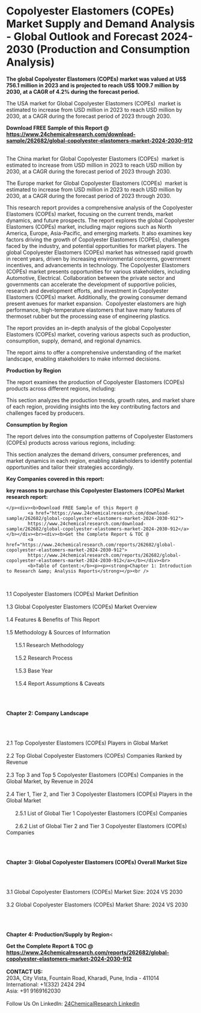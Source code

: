 <h1>Copolyester Elastomers (COPEs) Market Supply and Demand Analysis - Global Outlook and Forecast 2024-2030 (Production and Consumption Analysis)</h1><p><strong>The global Copolyester Elastomers (COPEs) market was valued at US$ 756.1 million in 2023 and is projected to reach US$ 1009.7 million by 2030, at a CAGR of 4.2% during the forecast period.</strong></p><p>
</p><p>The USA market for Global Copolyester Elastomers (COPEs)  market is estimated to increase from USD million in 2023 to reach USD million by 2030, at a CAGR during the forecast period of 2023 through 2030.</p><div><b>Download FREE Sample of this Report @ 
            <a href="https://www.24chemicalresearch.com/download-sample/262682/global-copolyester-elastomers-market-2024-2030-912">
            https://www.24chemicalresearch.com/download-sample/262682/global-copolyester-elastomers-market-2024-2030-912</a></b></div><br><p>
</p><p>The China market for Global Copolyester Elastomers (COPEs)  market is estimated to increase from USD million in 2023 to reach USD million by 2030, at a CAGR during the forecast period of 2023 through 2030.</p><p>
</p><p>The Europe market for Global Copolyester Elastomers (COPEs)  market is estimated to increase from USD million in 2023 to reach USD million by 2030, at a CAGR during the forecast period of 2023 through 2030.</p><p>
</p><p>This research report provides a comprehensive analysis of the Copolyester Elastomers (COPEs) market, focusing on the current trends, market dynamics, and future prospects. The report explores the global Copolyester Elastomers (COPEs) market, including major regions such as North America, Europe, Asia-Pacific, and emerging markets. It also examines key factors driving the growth of Copolyester Elastomers (COPEs), challenges faced by the industry, and potential opportunities for market players. The global Copolyester Elastomers (COPEs) market has witnessed rapid growth in recent years, driven by increasing environmental concerns, government incentives, and advancements in technology. The Copolyester Elastomers (COPEs) market presents opportunities for various stakeholders, including Automotive, Electrical. Collaboration between the private sector and governments can accelerate the development of supportive policies, research and development efforts, and investment in Copolyester Elastomers (COPEs) market. Additionally, the growing consumer demand present avenues for market expansion.  Copolyester elastomers are high performance, high-temperature elastomers that have many features of thermoset rubber but the processing ease of engineering plastics.</p><p>
</p><p>The report provides an in-depth analysis of the global Copolyester Elastomers (COPEs) market, covering various aspects such as production, consumption, supply, demand, and regional dynamics.</p><p>
</p><p>The report aims to offer a comprehensive understanding of the market landscape, enabling stakeholders to make informed decisions.</p><p>
</p><p><strong>Production by Region</strong></p><p>
</p><p>The report examines the production of Copolyester Elastomers (COPEs) products across different regions, including:</p><p>
</p><p>
</p><p>This section analyzes the production trends, growth rates, and market share of each region, providing insights into the key contributing factors and challenges faced by producers.</p><p>
</p><p><strong>Consumption by Region</strong></p><p>
</p><p>The report delves into the consumption patterns of Copolyester Elastomers (COPEs) products across various regions, including:</p><p>
</p><p>
</p><p>This section analyzes the demand drivers, consumer preferences, and market dynamics in each region, enabling stakeholders to identify potential opportunities and tailor their strategies accordingly.</p><p>
<strong>Key Companies covered in this report:</strong></p><p>
</p><p>
</p><p><strong>key reasons to purchase this Copolyester Elastomers (COPEs) Market research report:</strong></p><p>

	</p><div><b>Download FREE Sample of this Report @ 
            <a href="https://www.24chemicalresearch.com/download-sample/262682/global-copolyester-elastomers-market-2024-2030-912">
            https://www.24chemicalresearch.com/download-sample/262682/global-copolyester-elastomers-market-2024-2030-912</a></b></div><br><div><b>Get the Complete Report & TOC @ 
            <a href="https://www.24chemicalresearch.com/reports/262682/global-copolyester-elastomers-market-2024-2030-912">
            https://www.24chemicalresearch.com/reports/262682/global-copolyester-elastomers-market-2024-2030-912</a></b></div><br>
            <b>Table of Content:</b><p><p><strong>Chapter 1: Introduction to Research &amp; Analysis Reports</strong></p><br />
<br />
<p>1.1 Copolyester Elastomers (COPEs) Market Definition<br /><br />
1.3 Global Copolyester Elastomers (COPEs) Market Overview<br /><br />
1.4 Features &amp; Benefits of This Report<br /><br />
1.5 Methodology &amp; Sources of Information<br /><br />
&nbsp;&nbsp;&nbsp;&nbsp;&nbsp; 1.5.1 Research Methodology<br /><br />
&nbsp;&nbsp;&nbsp;&nbsp;&nbsp; 1.5.2 Research Process<br /><br />
&nbsp;&nbsp;&nbsp;&nbsp;&nbsp; 1.5.3 Base Year<br /><br />
&nbsp;&nbsp;&nbsp;&nbsp;&nbsp; 1.5.4 Report Assumptions &amp; Caveats</p><br />
<br />
<p><strong>Chapter 2: Company Landscape</strong></p><br />
<br />
<p>2.1 Top Copolyester Elastomers (COPEs) Players in Global Market<br /><br />
2.2 Top Global Copolyester Elastomers (COPEs) Companies Ranked by Revenue<br /><br />
2.3 Top 3 and Top 5 Copolyester Elastomers (COPEs) Companies in the Global Market, by Revenue in 2024<br /><br />
2.4 Tier 1, Tier 2, and Tier 3 Copolyester Elastomers (COPEs) Players in the Global Market<br /><br />
&nbsp;&nbsp;&nbsp;&nbsp;&nbsp; 2.5.1 List of Global Tier 1 Copolyester Elastomers (COPEs) Companies<br /><br />
&nbsp;&nbsp;&nbsp;&nbsp;&nbsp; 2.6.2 List of Global Tier 2 and Tier 3 Copolyester Elastomers (COPEs) Companies</p><br />
<br />
<p><strong>Chapter 3: Global Copolyester Elastomers (COPEs) Overall Market Size</strong></p><br />
<br />
<p>3.1 Global Copolyester Elastomers (COPEs) Market Size: 2024 VS 2030<br /><br />
3.2 Global Copolyester Elastomers (COPEs) Market Share: 2024 VS 2030</p><br />
<br />
<p><strong>Chapter 4: Production/Supply by Region</strong><</p><div><b>Get the Complete Report & TOC @ 
            <a href="https://www.24chemicalresearch.com/reports/262682/global-copolyester-elastomers-market-2024-2030-912">
            https://www.24chemicalresearch.com/reports/262682/global-copolyester-elastomers-market-2024-2030-912</a></b></div><br><b>CONTACT US:</b><br>
            203A, City Vista, Fountain Road, Kharadi, Pune, India - 411014<br>
            International: +1(332) 2424 294<br>
            Asia: +91 9169162030 <br><br>
            Follow Us On LinkedIn: <a href="https://www.linkedin.com/company/24chemicalresearch/">24ChemicalResearch LinkedIn</a>